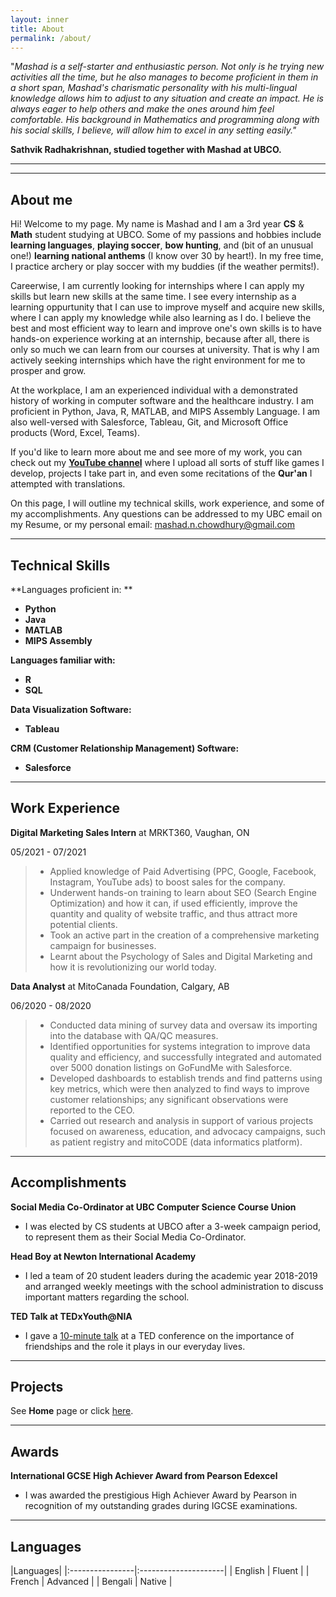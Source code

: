 ```yaml
---
layout: inner
title: About
permalink: /about/
---
```

"_Mashad is a self-starter and enthusiastic person. Not only is he trying new activities all the time, but he also manages to become proficient in them in a short span, Mashad's charismatic personality with his multi-lingual knowledge allows him to adjust to any situation and create an impact. He is always eager to help others and make the ones around him feel comfortable. His background in Mathematics and programming along with his social skills, I believe, will allow him to excel in any setting easily."_ 

**Sathvik Radhakrishnan, studied together with Mashad at UBCO.**

---
---
## About me

Hi! Welcome to my page. My name is Mashad and I am a 3rd year **CS** & **Math** student studying at UBCO. Some of my passions and hobbies include **learning languages**, **playing soccer**, **bow hunting**, and (bit of an unusual one!) **learning national anthems** (I know over 30 by heart!). In my free time, I practice archery or play soccer with my buddies (if the weather permits!). 

Careerwise, I am currently looking for internships where I can apply my skills but learn new skills at the same time. I see every internship as a learning oppurtunity that I can use to improve myself and acquire new skills, where I can apply my knowledge while also learning as I do. I believe the best and most efficient way to learn and improve one's own skills is to have hands-on experience working at an internship, because after all, there is only so much we can learn from our courses at university. That is why I am actively seeking internships which have the right environment for me to prosper and grow.

At the workplace, I am an experienced individual with a demonstrated history of working in computer software and the healthcare industry. I am proficient in Python, Java, R, MATLAB, and MIPS Assembly Language. I am also well-versed with Salesforce, Tableau, Git, and Microsoft Office products (Word, Excel, Teams).

If you'd like to learn more about me and see more of my work, you can check out my [**YouTube channel**](https://www.youtube.com/channel/UC_imT3eyv2QNsfHjitBHcew) where I upload all sorts of stuff like games I develop, projects I take part in, and even some recitations of the **Qur'an** I attempted with translations.

On this page, I will outline my technical skills, work experience, and some of my accomplishments. Any questions can be addressed to my UBC email on my Resume, or my personal email: mashad.n.chowdhury@gmail.com

---

## Technical Skills
**Languages proficient in: **
- **Python**
- **Java**
- **MATLAB**
- **MIPS Assembly**

**Languages familiar with:**
- **R**
- **SQL**

**Data Visualization Software:**
- **Tableau**

**CRM (Customer Relationship Management) Software:**
- **Salesforce**

---

## Work Experience

**Digital Marketing Sales Intern** at MRKT360, Vaughan, ON

05/2021 - 07/2021
> - Applied knowledge of Paid Advertising (PPC, Google, Facebook, Instagram, YouTube ads) to boost sales for the company.
> - Underwent hands-on training to learn about SEO (Search Engine Optimization) and how it can, if used efficiently, improve the quantity and quality of website traffic, and thus attract more potential clients.
> - Took an active part in the creation of a comprehensive marketing campaign for businesses.
> - Learnt about the Psychology of Sales and Digital Marketing and how it is revolutionizing our world today.


**Data Analyst** at MitoCanada Foundation, Calgary, AB

06/2020 - 08/2020
> - Conducted data mining of survey data and oversaw its importing into the database with QA/QC measures.
> - Identified opportunities for systems integration to improve data quality and efficiency, and successfully
integrated and automated over 5000 donation listings on GoFundMe with Salesforce.
> - Developed dashboards to establish trends and find patterns using key metrics, which were then analyzed to
find ways to improve customer relationships; any significant observations were reported to the CEO.
> - Carried out research and analysis in support of various projects focused on awareness, education, and
advocacy campaigns, such as patient registry and mitoCODE (data informatics platform).


---

## Accomplishments

**Social Media Co-Ordinator at UBC Computer Science Course Union**

- I was elected by CS students at UBCO after a 3-week campaign period, to represent them as their Social Media Co-Ordinator.

**Head Boy at Newton International Academy**

- I led a team of 20 student leaders during the academic year 2018-2019 and arranged weekly meetings with the school
administration to discuss important matters regarding the school.

**TED Talk at TEDxYouth@NIA**

- I gave a [10-minute talk](https://www.youtube.com/watch?v=7co9Q-PWq38) at a TED conference on the importance of friendships and the role it plays in our everyday lives.

---

## Projects

See **Home** page or click [here](https://mashadchowdhury.github.io/).

---

## Awards

**International GCSE High Achiever Award from Pearson Edexcel**

- I was awarded the prestigious High Achiever Award by Pearson in recognition of my outstanding grades during IGCSE examinations.

---

## Languages

|Languages|
|:----------------|:---------------------|
| English       | Fluent |
| French         | Advanced  |
| Bengali           | Native |
